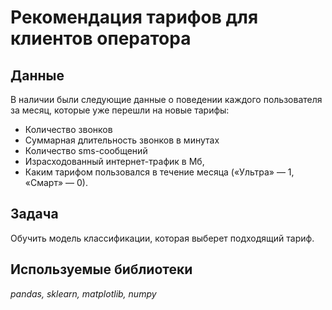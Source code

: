 # Рекомендация тарифов для клиентов оператора


## Данные

В наличии были следующие данные о поведении каждого пользователя за месяц, которые уже перешли на новые тарифы:
- Количество звонков
- Суммарная длительность звонков в минутах
- Количество sms-сообщений
- Израсходованный интернет-трафик в Мб,
- Каким тарифом пользовался в течение месяца («Ультра» — 1, «Смарт» — 0).

## Задача

Обучить модель классификации, которая выберет подходящий тариф.

## Используемые библиотеки
*pandas, sklearn, matplotlib, numpy*
